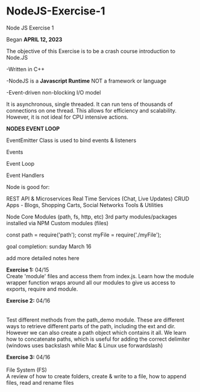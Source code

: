 # NodeJS-Exercise-1
Node JS Exercise 1

Began **APRIL 12, 2023**

The objective of this Exercise is to be a crash course introduction to Node.JS

-Written in C++

-NodeJS is a **Javascript Runtime** NOT a framework or language

-Event-driven non-blocking I/O model

It is asynchronous, single threaded. It can run tens of thousands of connections on one thread. This allows for efficiency and scalability. However, it is not ideal for CPU intensive actions.

**NODES EVENT LOOP**

EventEmitter Class is used to bind events & listeners

Events

Event Loop

Event Handlers


Node is good for:

REST API & Microservices
Real Time Services (Chat, Live Updates)
CRUD Apps - Blogs, Shopping Carts, Social Networks
Tools & Utilities


Node Core Modules (path, fs, http, etc)
3rd party modules/packages installed via NPM
Custom modules (files)

const path = require('path');
const myFile = require('./myFile');


goal completion: sunday March 16

add more detailed notes here


**Exercise 1:** 04/15 <br> 
Create 'module' files and access them from index.js. Learn how the module wrapper function wraps around all our modules to give us access to exports, require and module.

**Exercise 2:** 04/16 <br> <br> <br>
Test different methods from the path_demo module. These are different ways to retrieve different parts of the path, including the ext and dir. However we can also create a path object which contains it all. We learn how to concatenate paths, which is useful for adding the correct delimiter (windows uses backslash while Mac & Linux use forwardslash)

**Exercise 3:** 04/16 <br> <br>
File System (FS) <br>
A review of how to create folders, create & write to a file, how to append files, read and rename files
